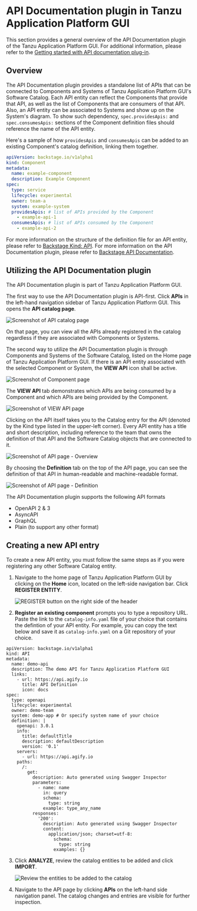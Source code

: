 # API Documentation plugin in Tanzu Application Platform GUI

This section provides a general overview of the API Documentation plugin of the Tanzu Application Platform GUI. For additional information, please refer to the [Getting started with API documentation plug-in](api-docs-getting-started.md).

## <a id="overview"></a> Overview

The API Documentation plugin provides a standalone list of APIs that can be connected to Components and Systems of Tanzu Application Platform GUI's Software Catalog. Each API entity can reflect the Components that provide that API, as well as the list of Components that are consumers of that API. Also, an API entity can be associated to Systems and show up on the System's diagram. To show such dependency, `spec.providesApis:` and `spec.consumesApis:` sections of the Component definition files should reference the name of the API entity.

Here's a sample of how `providesApis` and `consumesApis` can be added to an existing Component's catalog definition, linking them together.
```yaml
apiVersion: backstage.io/v1alpha1
kind: Component
metadata:
  name: example-component
  description: Example Component
spec:
  type: service
  lifecycle: experimental
  owner: team-a
  system: example-system
  providesApis: # list of APIs provided by the Component
    - example-api-1
  consumesApis: # list of APIs consumed by the Component
    - example-api-2
```

For more information on the structure of the definition file for an API entity, please refer to [Backstage Kind: API](https://backstage.io/docs/features/software-catalog/descriptor-format#kind-api). For more information on the API Documentation plugin, please refer to [Backstage API Documentation](https://github.com/backstage/backstage/blob/master/plugins/api-docs/README.md).

## <a id='utilizing'></a>Utilizing the API Documentation plugin

The API Documentation plugin is part of Tanzu Application Platform GUI.

The first way to use the API Documentation plugin is API-first. Click **APIs** in the left-hand navigation sidebar of Tanzu Application Platform GUI. This opens the **API catalog page**.

![Screenshot of API catalog page](./tap-gui/images/../../../images/api-plugin-1.png)

On that page, you can view all the APIs already registered in the catalog regardless if they are associated with Components or Systems.

The second way to utilize the API Documentation plugin is through Components and Systems of the Software Catalog, listed on the Home page of Tanzu Application Platform GUI. If there is an API entity associated with the selected Component or System, the **VIEW API** icon shall be active.

![Screenshot of Component page](./tap-gui/images/../../../images/api-plugin-2.png)

The **VIEW API** tab demonstrates which APIs are being consumed by a Component and which APIs are being provided by the Component.

![Screenshot of VIEW API page](./tap-gui/images/../../../images/api-plugin-3.png)

Clicking on the API itself takes you to the Catalog entry for the API (denoted by the Kind type listed in the upper-left corner). Every API entity has a title and short description, including reference to the team that owns the definition of that API and the Software Catalog objects that are connected to it.

![Screenshot of API page - Overview](./tap-gui/images/../../../images/api-plugin-4.png)

By choosing the **Definition** tab on the top of the API page, you can see the definition of that API in human-readable and machine-readable format.

![Screenshot of API page - Definition](./tap-gui/images/../../../images/api-plugin-5.png)

The API Documentation plugin supports the following API formats
* OpenAPI 2 & 3
* AsyncAPI
* GraphQL
* Plain (to support any other format)

## <a id='create-project'></a>Creating a new API entry

To create a new API entity, you must follow the same steps as if you were registering any other Software Catalog entity.

1. Navigate to the home page of Tanzu Application Platform GUI by clicking on the **Home** icon, located on the left-side navigation bar. Click **REGISTER ENTITY**.

    ![REGISTER button on the right side of the header](../images/../../images/getting-started-tap-gui-5.png)

2. **Register an existing component** prompts you to type a repository URL. Paste the link to the `catalog-info.yaml` file of your choice that contains the defintion of your API entity. For example, you can copy the text below and save it as `catalog-info.yaml` on a Git repository of your choice.

```
apiVersion: backstage.io/v1alpha1
kind: API
metadata:
  name: demo-api
  description: The demo API for Tanzu Application Platform GUI
  links:
    - url: https://api.agify.io
      title: API Definition
      icon: docs
spec:
  type: openapi
  lifecycle: experimental
  owner: demo-team
  system: demo-app # Or specify system name of your choice
  definition: |
    openapi: 3.0.1
    info:
      title: defaultTitle
      description: defaultDescription
      version: '0.1'
    servers:
      - url: https://api.agify.io
    paths:
      /:
        get:
          description: Auto generated using Swagger Inspector
          parameters:
            - name: name
              in: query
              schema:
                type: string
              example: type_any_name
          responses:
            '200':
              description: Auto generated using Swagger Inspector
              content:
                application/json; charset=utf-8:
                  schema:
                    type: string
                  examples: {}        
```


3. Click **ANALYZE**, review the catalog entities to be added and click **IMPORT**.

    ![Review the entities to be added to the catalog](./tap-gui/images/../../../images/api-plugin-6.png)

4. Navigate to the API page by clicking **APIs** on the left-hand side navigation panel. The catalog changes and entries are visible for further inspection.
